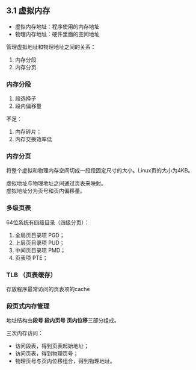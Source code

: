 ## 3.1 虚拟内存

* 虚拟内存地址：程序使用的内存地址
* 物理内存地址：硬件里面的空间地址

管理虚拟地址和物理地址之间的关系：  
1. 内存分段
2. 内存分页  

### 内存分段

1. 段选择子
2. 段内偏移量  
   
不足：
1. 内存碎片；
2. 内存交换效率低
   
### 内存分页

将整个虚拟和物理内存空间切成一段段固定尺寸的大小。Linux页的大小为4KB。

虚拟地址与物理地址之间通过页表来映射。  
虚拟地址分为页号和页内偏移量。  


### 多级页表 

64位系统有四级目录（四级分页）：
1. 全局页目录项 PGD；
2. 上层页目录项 PUD；
3. 中间页目录项 PMD；
4. 页表项 PTE；  

### TLB （页表缓存）

存放程序最常访问的页表项的cache

### 段页式内存管理  

地址结构由**段号 段内页号 页内位移**三部分组成。

三次内存访问：
* 访问段表，得到页表起始地址；
* 访问页表，得到物理页号；
* 物理页号与页内位移组合，得到物理地址。










